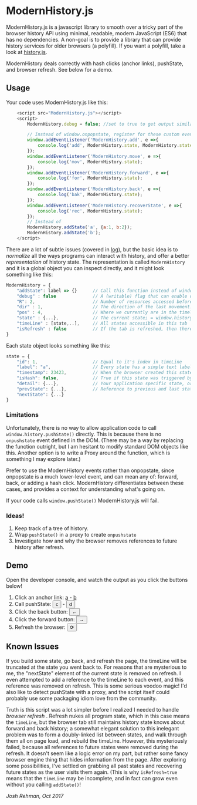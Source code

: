 # ModernHistory.js

ModernHistory.js is a javascript library to smooth over a tricky part of the browser history API
using minimal, readable, modern JavaScript (ES6) that has no dependencies. A non-goal is to provide a
library that can provide history services for older browsers (a polyfill). If you want a polyfill,
take a look at [history.js](https://github.com/browserstate/history.js).

ModernHistory deals correctly with hash clicks (anchor links), pushState, and browser refresh.
See below for a demo.

## Usage
Your code uses ModernHistory.js like this:

```js
    <script src="ModernHistory.js"></script>
    <script>
        ModernHistory.debug = false; //set to true to get output similar to the following

        // Instead of window.onpopstate, register for these custom events.
        window.addEventListener('ModernHistory.add', e =>{
            console.log('add', ModernHistory.state, ModernHistory.state.detail);
        });
        window.addEventListener('ModernHistory.move', e =>{
            console.log('mov', ModernHistory.state);
        });
        window.addEventListener('ModernHistory.forward', e =>{
            console.log('for', ModernHistory.state);
        });
        window.addEventListener('ModernHistory.back', e =>{
            console.log('bak', ModernHistory.state);
        });
        window.addEventListener('ModernHistory.recoverState', e =>{
            console.log('rec', ModernHistory.state);
        });
        // Instead of
        ModernHistory.addState('a', {a:1, b:2});
        ModernHistory.addState('b');
    </script>
```


There are a lot of subtle issues (covered in [log](/log)), but the basic idea is to *normalize* all the ways programs
can interact with history, and offer a better *representation* of history state. The representation
is called `ModernHistory` and it is a global object you can inspect directly, and it might
look something like this:

```js
ModernHistory = {
    "addState": label => {}      // Call this function instead of window.history.pushState
    "debug" : false              // A (writable) flag that can enable debug output to console
    "R": 2,                      // Number of resources accessed before this SPA
    "dir" : 1,                   // The direction of the last movement. (-1, 0, 1) = (back, none, forward)
    "pos" : 4,                   // Where we currently are in the timeline.
    "state" : {...},             // The current state; = window.history.state = timeLine(pos)
    "timeLine" : [state,..],     // All states accessible in this tab
    "isRefresh" : false          // If the tab is refreshed, then there may be future states we don't know about yet.
}
```


Each state object looks something like this:

```js
state = {
    "id": 1,                     // Equal to it's index in timeLine
    "label": "a",                // Every state has a simple text label
    "timestamp": 23423,          // When the browser created this state.
    "isHash": false,             // True if this state was triggered by a hash change.
    "detail": {...},             // Your application specific state, or null
    "prevState": {...},          // Reference to previous and last states
    "nextState": {...}
}
```


### Limitations
Unfortunately, there is no way to allow application code to call `window.history.pushState()`
directly. This is because there is no `onpushstate` event defined in the DOM.
(There may be a way by replacing the function outright, but I am hesitant to modify standard DOM objects
like this. Another option is to write a Proxy around the function, which is something I may explore later.)

Prefer to use the ModernHistory events rather than onpopstate, since onpopstate
is a much lower-level event, and can mean any of: forward, back, or adding a hash click. ModernHistory
differentiates between these cases, and provides a context for understanding what's going on.

If your code calls `window.pushState()` ModernHistory.js will fail.

### Ideas!
  1. Keep track of a tree of history.
  2. Wrap `pushState()` in a proxy to create `onpushstate`
  3. Investigate how and why the browser removes references to future history after refresh.

## Demo

Open the developer console, and watch the output as you click the buttons below!

<ol>
    <li>Click an anchor link:
        <a href="#a">a</a> -
        <a href="#b">b</a>
    </li>
    <li>Call pushState:
        <button onclick="ModernHistory.addState('c', {a:1, b:2})">c</button> -
        <button onclick="ModernHistory.addState('d', {c:3, d:4})">d</button>
    </li>
    <li>Click the back button:
        <button onclick="window.history.back()">←</button>
    </li>
    <li>Click the forward button:
        <button onclick="window.history.forward()">→</button>
    </li>
    <li>Refresh the browser:
        <button onclick="window.location.reload(false)">⟳</button>
    </li>
</ol>

## Known Issues

If you build some state, go back, and refresh the page, the timeLine will be truncated at the state you went back to.
For reasons that are mysterious to me, the "nextState" element of the current state is removed on refresh. I even
attempted to add a reference to the timeLine to each event, and this reference was removed on refresh. This is some
serious voodoo magic! I'd also like to detect pushState with a proxy, and the script itself could probably use some
packaging idiom love from the community.

Truth is this script was a lot simpler before I realized I needed to handle <i>browser refresh</i> . Refresh nukes
all program state, which in this case means the `timeLine`, but the browser tab still
maintains history state knows about forward and back history; a somewhat elegant solution
to this inelegant problem was to form a doubly-linked list between states, and walk through them all
on page load, and rebuild the timeLine. However, this mysteriously failed, because all references to future
states were removed during the refresh. It doesn't seem like a logic error on my part, but rather some
fancy browser engine thing that hides information from the page. After exploring some possibilities,
I've settled on grabbing all past states and recovering future states as the user visits them again.
(This is why `isRefresh=true` means that the `timeLine` may be incomplete, and in fact
can grow even without you calling `addState()`!

*Josh Rehman, Oct 2017*

<script src="modernhistory.js"></script>
<script>
    ModernHistory.debug = false;

    window.addEventListener('ModernHistory.add', e =>{
        console.log('add', ModernHistory.state, ModernHistory.state.detail);
    });
    window.addEventListener('ModernHistory.move', e =>{
        console.log('mov', ModernHistory.state, ModernHistory.state.detail);
    });
    window.addEventListener('ModernHistory.forward', e =>{
        console.log('for', ModernHistory.state, ModernHistory.state.detail);
    });
    window.addEventListener('ModernHistory.back', e =>{
        console.log('bak', ModernHistory.state, ModernHistory.state.detail);
    });
    window.addEventListener('ModernHistory.recoverState', e =>{
        console.log('rec', ModernHistory.state, ModernHistory.state.detail);
    });

</script>
